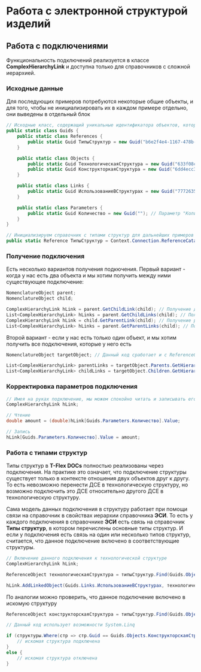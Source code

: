 # Работа с электронной структурой изделий

## Работа с подключениями

Функциональность подключений реализуется в классе **ComplexHierarchyLink** и доступна только для справочников с сложной иерархией.

### Исходные данные

Для последующих примеров потребуются некоторые общие объекты, и для того, чтобы не инициализировать их в каждом примере отдельно, они выведены в отдельный блок

```csharp
// Исходные класс, содержащий уникальные идентификатора объектов, которые могут понадобиться в дальнейшем
public static class Guids {
    public static class References {
        public static Guid ТипыСтруктур = new Guid("b6e2f4e4-1167-478b-94b2-deb0dded4e29");
    }

    public static class Objects {
        public static Guid ТехнологическаяСтруктура = new Guid("633f08c5-4aef-44f8-924b-81c3e7339aea");
        public static Guid КонструкторкаяСтруктура = new Guid("6dd4ecc3-70bd-407d-8661-e2438c3e7287");
    }

    public static class Links {
        public static Guid ИспользованиеВСтруктурах = new Guid("77726357-b0eb-4cea-afa5-182e21eb6373");
    }

    public static class Parameters {
        public static Guid Количество = new Guid(""); // Параметр "Количевство" в параметрах иерархии ЭСИ
    }
}

// Инициализируем справочник с типами структур для дальнейших примеров
public static Reference ТипыСтруктур = Context.Connection.ReferenceCatalog.Find(Guids.References.ТипыСтруктур).CreateReference();

```

### Получение подключения

Есть несколько вариантов получения подкючения.
Первый вариант - когда у нас есть два объекта и мы хотим получить между ними существующее подключение:

```csharp
NomenclatureObject parent;
NomenclatureObject child;

ComplexHierarchyLink hLink = parent.GetChildLink(child); // Получение дочернего подключения
List<ComplexHierarchyLink> hLinks = parent.GetChildLinks(child); // Получение всех дочерних подключений (их может быть несколько)
ComplexHierarchyLink hLink = child.GetParentLink(child); // Получение родительского подключения
List<ComplexHierarchyLink> hLinks = parent.GetParentLinks(child); // Получение всех родительских подключений (их может быть несколько)
```

Второй вариант - если у нас есть только один объект, и мы хотим получить все подключения, которые у него есть

```csharp
NomenclatureObject targetObject; // Данный код сработает и с ReferenceObject

List<ComplexHierarchyLink> parentLinks = targetObject.Parents.GetHierarchyLinks();
List<ComplexHierarchyLink> childLinks = targetObject.Children.GetHierarchyLinks();
```

### Корректировка параметров подключения

```csharp
// Имея на руках подключение, мы можем спокойно читать и записывать его параметры
ComplexHierarchyLink hLink;

// Чтение
double amount = (double)hLink[Guids.Parameters.Количество].Value;

// Запись
hLink[Guids.Parameters.Количество].Value = amount;
```

### Работа с типами структур

Типы структур в **T-Flex DOCs** полностью реализованы через подключения.
На практике это означает, что подключение структуры существует только в контексте отношения двух объектов друг к другу.
То есть невозможно перенести ДСЕ в технологическую структуру, но возможно подключить это ДСЕ относительно другого ДСЕ в технологическую структуру.

Сама модель данных подключения в структуру работает при помощи связи на справочник в свойствах иерархии справочника **ЭСИ**.
То есть у каждого подключения в справочнике **ЭСИ** есть связь на справочник **Типы структур**, в котором перечислены основные типы структур.
И если у подключения есть связь на один или несколько типов структур, считается, что данное подключение включено в соответствующие структуры.

```csharp
// Включение данного подключения к технологической структуре
ComplexHierarchyLink hLink;

ReferenceObject технологическаяСтруктура = типыСтруктур.Find(Guids.Objects.ТехнологическаяСтруктура);

hLink.AddLinkedObject(Guids.Links.ИспользованиеВСтруктурах, технологическаяСтруктура);
```

По аналогии можно проверить, что данное подключение включено в искомую структуру

```csharp
ReferenceObject конструкторскаяСтруктура = типыСтруктур.Find(Guids.Objects.КонструкторскаяСтруктура);

// Данный код использует возможности System.Linq

if (структуры.Where(стр => стр.Guid == Guids.Objects.КонструкторскаяСтруктура).Count()) {
    // искомая структура подключена
}
else {
    // искомая структура отключена
}
```
